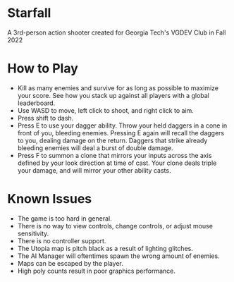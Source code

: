 # Starfall
A 3rd-person action shooter created for Georgia Tech's VGDEV Club in Fall 2022

# How to Play
- Kill as many enemies and survive for as long as possible to maximize your score. See how you stack up against all players with a global leaderboard.
- Use WASD to move, left click to shoot, and right click to aim.
- Press shift to dash.
- Press E to use your dagger ability. Throw your held daggers in a cone in front of you, bleeding enemies. Pressing E again will recall the daggers to you, dealing damage on the return. Daggers that strike already bleeding enemies will deal a burst of double damage.
- Press F to summon a clone that mirrors your inputs across the axis defined by your look direction at time of cast. Your clone deals triple your damage, and will mirror your other ability casts.

# Known Issues
- The game is too hard in general.
- There is no way to view controls, change controls, or adjust mouse sensitivity.
- There is no controller support.
- The Utopia map is pitch black as a result of lighting glitches.
- The AI Manager will oftentimes spawn the wrong amount of enemies.
- Maps can be escaped by the player.
- High poly counts result in poor graphics performance. 
